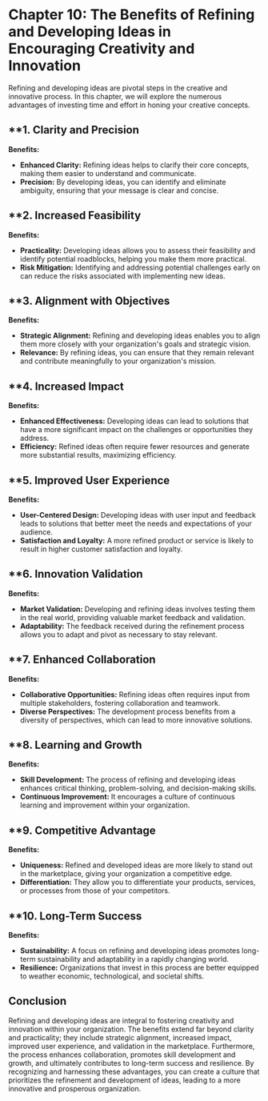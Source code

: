 Chapter 10: The Benefits of Refining and Developing Ideas in Encouraging Creativity and Innovation
==================================================================================================

Refining and developing ideas are pivotal steps in the creative and innovative process. In this chapter, we will explore the numerous advantages of investing time and effort in honing your creative concepts.

\*\*1. **Clarity and Precision**
--------------------------------

**Benefits:**

* **Enhanced Clarity:** Refining ideas helps to clarify their core concepts, making them easier to understand and communicate.
* **Precision:** By developing ideas, you can identify and eliminate ambiguity, ensuring that your message is clear and concise.

\*\*2. **Increased Feasibility**
--------------------------------

**Benefits:**

* **Practicality:** Developing ideas allows you to assess their feasibility and identify potential roadblocks, helping you make them more practical.
* **Risk Mitigation:** Identifying and addressing potential challenges early on can reduce the risks associated with implementing new ideas.

\*\*3. **Alignment with Objectives**
------------------------------------

**Benefits:**

* **Strategic Alignment:** Refining and developing ideas enables you to align them more closely with your organization's goals and strategic vision.
* **Relevance:** By refining ideas, you can ensure that they remain relevant and contribute meaningfully to your organization's mission.

\*\*4. **Increased Impact**
---------------------------

**Benefits:**

* **Enhanced Effectiveness:** Developing ideas can lead to solutions that have a more significant impact on the challenges or opportunities they address.
* **Efficiency:** Refined ideas often require fewer resources and generate more substantial results, maximizing efficiency.

\*\*5. **Improved User Experience**
-----------------------------------

**Benefits:**

* **User-Centered Design:** Developing ideas with user input and feedback leads to solutions that better meet the needs and expectations of your audience.
* **Satisfaction and Loyalty:** A more refined product or service is likely to result in higher customer satisfaction and loyalty.

\*\*6. **Innovation Validation**
--------------------------------

**Benefits:**

* **Market Validation:** Developing and refining ideas involves testing them in the real world, providing valuable market feedback and validation.
* **Adaptability:** The feedback received during the refinement process allows you to adapt and pivot as necessary to stay relevant.

\*\*7. **Enhanced Collaboration**
---------------------------------

**Benefits:**

* **Collaborative Opportunities:** Refining ideas often requires input from multiple stakeholders, fostering collaboration and teamwork.
* **Diverse Perspectives:** The development process benefits from a diversity of perspectives, which can lead to more innovative solutions.

\*\*8. **Learning and Growth**
------------------------------

**Benefits:**

* **Skill Development:** The process of refining and developing ideas enhances critical thinking, problem-solving, and decision-making skills.
* **Continuous Improvement:** It encourages a culture of continuous learning and improvement within your organization.

\*\*9. **Competitive Advantage**
--------------------------------

**Benefits:**

* **Uniqueness:** Refined and developed ideas are more likely to stand out in the marketplace, giving your organization a competitive edge.
* **Differentiation:** They allow you to differentiate your products, services, or processes from those of your competitors.

\*\*10. **Long-Term Success**
-----------------------------

**Benefits:**

* **Sustainability:** A focus on refining and developing ideas promotes long-term sustainability and adaptability in a rapidly changing world.
* **Resilience:** Organizations that invest in this process are better equipped to weather economic, technological, and societal shifts.

**Conclusion**
--------------

Refining and developing ideas are integral to fostering creativity and innovation within your organization. The benefits extend far beyond clarity and practicality; they include strategic alignment, increased impact, improved user experience, and validation in the marketplace. Furthermore, the process enhances collaboration, promotes skill development and growth, and ultimately contributes to long-term success and resilience. By recognizing and harnessing these advantages, you can create a culture that prioritizes the refinement and development of ideas, leading to a more innovative and prosperous organization.
